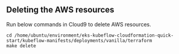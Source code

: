 ## Deleting the AWS resources

Run below commands in Cloud9 to delete AWS resources.

```shell
cd /home/ubuntu/environment/eks-kubeflow-cloudformation-quick-start/kubeflow-manifests/deployments/vanilla/terraform
make delete
```
